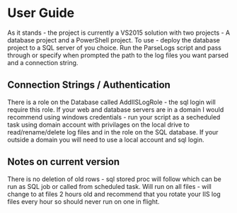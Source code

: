 # User Guide
As it stands - the project is currently a VS2015 solution with two projects - A database project and a PowerShell project.
To use - deploy the database project to a SQL server of you choice.
Run the ParseLogs script and pass through or specify when prompted the path to the log files you want parsed and a connection string.
## Connection Strings / Authentication
There is a role on the Database called AddIISLogRole - the sql login will require this role.  If your web and database servers are in a domain I would recommend using windows credentials - run your script as a secheduled task using domain account with privilages on the local drive to read/rename/delete log files and in the role on the SQL database.
If your outside a domain you will need to use a local account and sql login.
## Notes on current version
There is no deletion of old rows - sql stored proc will follow which can be run as SQL job or called from scheduled task.
Will run on all files - will change to at files 2 hours  old and recommend that you rotate your IIS log files every hour so should never run on one in flight.
